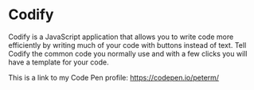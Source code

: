 Codify
======

Codify is a JavaScript application that allows you to write code more efficiently by writing much of your code with buttons instead of text.  Tell Codify the common code you normally use and with a few clicks you will have a template for your code.

This is a link to my Code Pen profile:
https://codepen.io/peterm/
